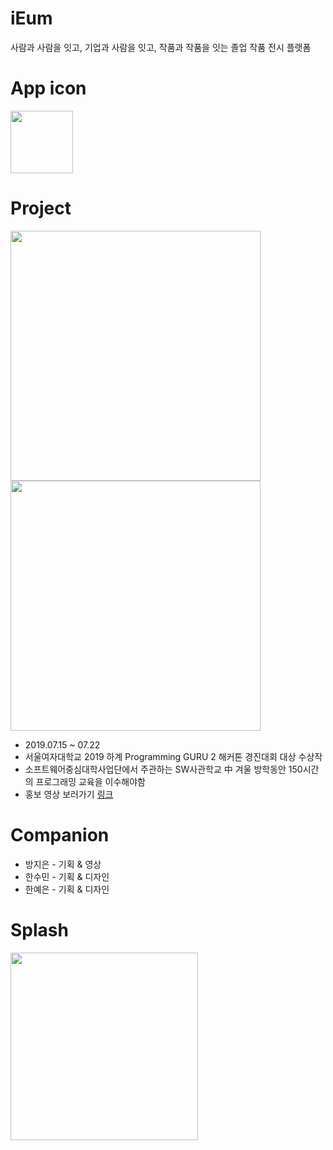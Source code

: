 # iEum
사람과 사람을 잇고, 기업과 사람을 잇고, 작품과 작품을 잇는 졸업 작품 전시 플랫폼

# App icon
<img width="100" src="https://user-images.githubusercontent.com/44978839/76533958-3429b800-64bc-11ea-955b-c84e8118de76.png">

# Project
<img width="400" src="https://user-images.githubusercontent.com/44978839/76534340-b4e8b400-64bc-11ea-9eec-1ff95307d465.jpeg"> <img width="400" src="https://user-images.githubusercontent.com/44978839/76533409-5a028d00-64bb-11ea-8fba-4ae22d08f5e7.jpeg">

* 2019.07.15 ~ 07.22  
* 서울여자대학교 2019 하계 Programming GURU 2 해커톤 경진대회 대상 수상작
* 소프트웨어중심대학사업단에서 주관하는 SW사관학교 中 겨울 방학동안 150시간의 프로그래밍 교육을 이수해야함
* 홍보 영상 보러가기 [링크](https://www.youtube.com/watch?v=iZz0PlKa5NY&feature=youtu.be)

# Companion
* 방지은 - 기획 & 영상
* 한수민 - 기획 & 디자인
* 한예은 - 기획 & 디자인

# Splash
<img width="300" src="https://user-images.githubusercontent.com/44978839/76534036-54597700-64bc-11ea-9590-3f7f2d0e1937.gif">
